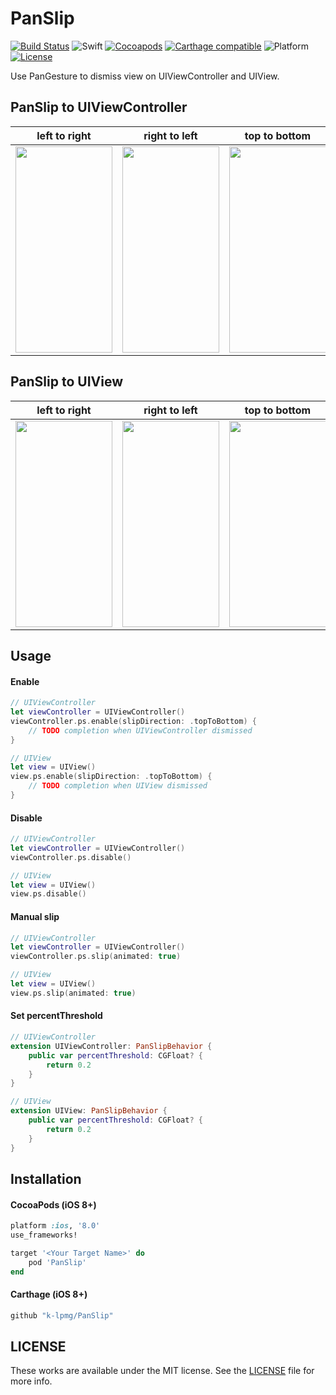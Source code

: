 # PanSlip
[![Build Status](https://travis-ci.org/k-lpmg/PanSlip.svg?branch=master)](https://travis-ci.org/k-lpmg/PanSlip)
![Swift](https://img.shields.io/badge/Swift-5.0-orange.svg)
[![Cocoapods](https://img.shields.io/cocoapods/v/PanSlip.svg?style=flat)](https://cocoapods.org/pods/PanSlip)
[![Carthage compatible](https://img.shields.io/badge/Carthage-compatible-4BC51D.svg?style=flat)](https://github.com/Carthage/Carthage)
![Platform](https://img.shields.io/badge/Platform-iOS-lightgrey.svg)
[![License](https://img.shields.io/badge/license-MIT-green.svg)](https://github.com/k-lpmg/PanSlip/blob/master/LICENSE)

Use PanGesture to dismiss view on UIViewController and UIView.

## PanSlip to UIViewController
left to right | right to left | top to bottom | bottom to top
--- | :---: | --- | :---:
<img src="https://user-images.githubusercontent.com/15151687/59292203-8df41c00-8cb7-11e9-82ba-2a8dd3116c24.gif" width="155" height="330"> | <img src="https://user-images.githubusercontent.com/15151687/59292205-8fbddf80-8cb7-11e9-8f5d-27580041a429.gif" width="155" height="330"> | <img src="https://user-images.githubusercontent.com/15151687/59292211-9187a300-8cb7-11e9-83e2-2f51b519cbb5.gif" width="155" height="330"> | <img src="https://user-images.githubusercontent.com/15151687/59292214-93e9fd00-8cb7-11e9-9378-2cbe460de4d7.gif" width="155" height="330">

## PanSlip to UIView
left to right | right to left | top to bottom | bottom to top
--- | :---: | --- | :---:
<img src="https://user-images.githubusercontent.com/15151687/59292218-977d8400-8cb7-11e9-807f-5d5d096be483.gif" width="155" height="330"> | <img src="https://user-images.githubusercontent.com/15151687/59292220-9a787480-8cb7-11e9-9bd4-27a18d555b60.gif" width="155" height="330"> | <img src="https://user-images.githubusercontent.com/15151687/59292224-9cdace80-8cb7-11e9-8bc1-8401d9b794eb.gif" width="155" height="330"> | <img src="https://user-images.githubusercontent.com/15151687/59292228-a06e5580-8cb7-11e9-9b4e-8262ac573ac0.gif" width="155" height="330">

## Usage

#### Enable
```swift
// UIViewController
let viewController = UIViewController()
viewController.ps.enable(slipDirection: .topToBottom) {
    // TODO completion when UIViewController dismissed
}

// UIView
let view = UIView()
view.ps.enable(slipDirection: .topToBottom) {
    // TODO completion when UIView dismissed
}
```

#### Disable
```swift
// UIViewController
let viewController = UIViewController()
viewController.ps.disable()

// UIView
let view = UIView()
view.ps.disable()
```

#### Manual slip
```swift
// UIViewController
let viewController = UIViewController()
viewController.ps.slip(animated: true)

// UIView
let view = UIView()
view.ps.slip(animated: true)
```

#### Set percentThreshold
```swift
// UIViewController
extension UIViewController: PanSlipBehavior {
    public var percentThreshold: CGFloat? {
        return 0.2
    }
}

// UIView
extension UIView: PanSlipBehavior {
    public var percentThreshold: CGFloat? {
        return 0.2
    }
}
```

## Installation

#### CocoaPods (iOS 8+)

```ruby
platform :ios, '8.0'
use_frameworks!

target '<Your Target Name>' do
    pod 'PanSlip'
end
```

#### Carthage (iOS 8+)

```ruby
github "k-lpmg/PanSlip"
```

## LICENSE

These works are available under the MIT license. See the [LICENSE][license] file
for more info.

[license]: LICENSE
